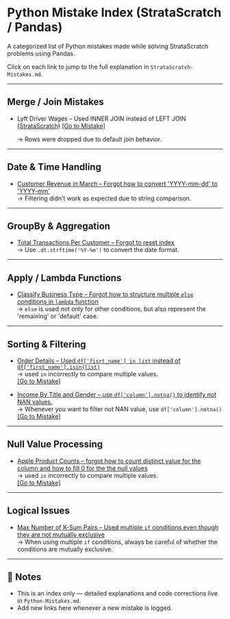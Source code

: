 # Python Mistake Index (StrataScratch / Pandas)

A categorized list of Python mistakes made while solving StrataScratch problems using Pandas.

Click on each link to jump to the full explanation in `StrataScratch-Mistakes.md`.

---

## Merge / Join Mistakes

- Lyft Driver Wages – Used INNER JOIN instead of LEFT JOIN [(StrataScratch)](https://www.stratascratch.com/?via=signupnow&gad_source=1&gbraid=0AAAAA_CeujGTpJbwKfJvLlHyqRKxeS55b&gclid=CjwKCAjwn6LABhBSEiwAsNJrjpcjMuRtBp0l2wJGRVR4Pz5r8l3axl5GtDQWx-04MKIarole2Pm1WxoCKGkQAvD_BwE) [[Go to Mistake]](Python-Mistakes.md#1-problem-lyft-driver-wages)

  → Rows were dropped due to default join behavior.

---

## Date & Time Handling

- [Customer Revenue in March – Forgot how to convert 'YYYY-mm-dd' to 'YYYY-mm'](Python-Mistakes.md#4-problem-customer-revenue-in-march)  
  → Filtering didn’t work as expected due to string comparison.

---

## GroupBy & Aggregation

- [Total Transactions Per Customer – Forgot to reset index](Python-Mistakes.md#-problem-total-transactions-per-customer)  
  → Use `.dt.strftime('%Y-%m')` to convert the date format.

---

## Apply / Lambda Functions

- [Classify Business Type – Forgot how to structure multiple `else` conditions in `lambda` function](Python-Mistakes.md#3-problem-classify-business-type)  
  → `else` is used not only for other conditions, but also represent the 'remaining' or 'default' case.

---

## Sorting & Filtering

- [Order Details – Used `df['fisrt_name'] in list` instead of `df['first_name'].isin(list)`](https://platform.stratascratch.com/coding/9913-order-details?code_type=2 )  
  → used `in` incorrectly to compare multiple values.  
  [[Go to Mistake]](Python-Mistakes.md#1-problem-order-details)

- [Income By Title and Gender – use `df['column'].notna()` to identify not NAN values.](https://platform.stratascratch.com/coding/10077-income-by-title-and-gender?code_type=2)  
  → Whenever you want to filter not NAN value, use `df['column'].notna()`  
  [[Go to Mistake]](Python-Mistakes.md#1-income-by-title-and-gender)

---

## Null Value Processing
- [Apple Product Counts – forgot how to count distinct value for the column and how to fill 0 for the the null values](https://platform.stratascratch.com/coding/10141-apple-product-counts?code_type=2 )  
  → used `in` incorrectly to compare multiple values.  
  [[Go to Mistake]](Python-Mistakes.md#6-apple-product-counts)

---

## Logical Issues

- [Max Number of K-Sum Pairs – Used multiple `if` conditions even though they are not mutually exclusive](Python-Mistakes.md#5-problem-Max-Number-of-K-sum-Pairs-Leetcode-1679)  
  → When using multiple `if` conditions, always be careful of whether the conditions are mutually exclusive.

---

## 🧠 Notes

- This is an index only — detailed explanations and code corrections live in `Python-Mistakes.md`.
- Add new links here whenever a new mistake is logged.
